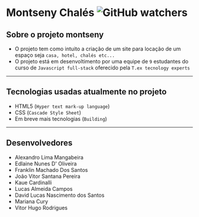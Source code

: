 # Montseny Chalés   ![GitHub watchers](https://img.shields.io/github/watchers/franklinmachado/webhotel?style=social)
## Sobre o projeto montseny
- O projeto tem como intuito a criação de um site para locação de um espaço seja `casa, hotel, chalés etc...`
- O projeto está em desenvoltimento por uma equipe de `9` estudantes do curso de `Javascript full-stack` oferecido pela `T.ex tecnology experts`
---
## Tecnologias usadas atualmente no projeto
- HTML5 (`Hyper text mark-up language`)
- CSS (`Cascade Style Sheet`)
- Em breve mais tecnologias (`Building`)
---
## Desenvolvedores
- Alexandro Lima Mangabeira
- Edlaine Nunes D' Oliveira
- Franklin Machado Dos Santos
- João Vitor Santana Pereira
- Kaue Cardinalli
- Lucas Almeida Campos
- David Lucas Nascimento dos Santos
- Mariana Cury
- Vitor Hugo Rodrigues
